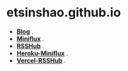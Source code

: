 # etsinshao.github.io

- **[Blog](https://blog.etsinshao.com/)** .
- **[Miniflux](https://miniflux.etsinshao.com/)** .
- **[RSSHub](https://rsshub.etsinshao.com/)** .
- **[Heroku-Miniflux](https://ets-miniflux.herokuapp.com/)** .
- **[Vercel-RSSHub](https://ets-rsshub.vercel.app/)** .
